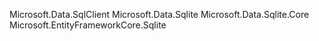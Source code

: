 ﻿Microsoft.Data.SqlClient
Microsoft.Data.Sqlite
Microsoft.Data.Sqlite.Core
Microsoft.EntityFrameworkCore.Sqlite
